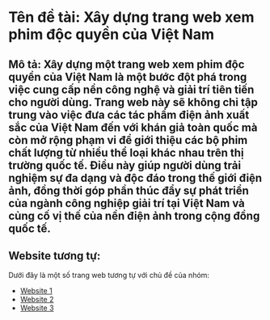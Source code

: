 # Tên đề tài: Xây dựng trang web xem phim độc quyền của Việt Nam 

## Mô tả: Xây dựng một trang web xem phim độc quyền của Việt Nam là một bước đột phá trong việc cung cấp nền công nghệ và giải trí tiên tiến cho người dùng. Trang web này sẽ không chỉ tập trung vào việc đưa các tác phẩm điện ảnh xuất sắc của Việt Nam đến với khán giả toàn quốc mà còn mở rộng phạm vi để giới thiệu các bộ phim chất lượng từ nhiều thể loại khác nhau trên thị trường quốc tế. Điều này giúp người dùng trải nghiệm sự đa dạng và độc đáo trong thế giới điện ảnh, đồng thời góp phần thúc đẩy sự phát triển của ngành công nghiệp giải trí tại Việt Nam và củng cố vị thế của nền điện ảnh trong cộng đồng quốc tế.

## Website tương tự:
Dưới đây là một số trang web tương tự với chủ đề của nhóm:
- [Website 1](https://www.netflix.com/)
- [Website 2](https://motchill)
- [Website 3](https://phimmoiyyy.net/)
